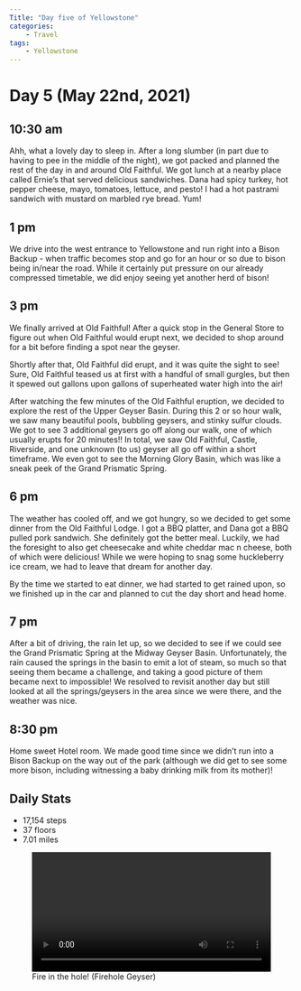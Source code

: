 ```yaml
---
Title: "Day five of Yellowstone"
categories:
    - Travel
tags:
    - Yellowstone
---
```

# Day 5 (May 22nd, 2021)
## 10:30 am
Ahh, what a lovely day to sleep in. After a long slumber (in part due to having to pee in the middle of the night), we got packed and planned the rest of the day in and around Old Faithful. We got lunch at a nearby place called Ernie’s that served delicious sandwiches. Dana had spicy turkey, hot pepper cheese, mayo, tomatoes, lettuce, and pesto! I had a hot pastrami sandwich with mustard on marbled rye bread. Yum!

## 1 pm
We drive into the west entrance to Yellowstone and run right into a Bison Backup - when traffic becomes stop and go for an hour or so due to bison being in/near the road. While it certainly put pressure on our already compressed timetable, we did enjoy seeing yet another herd of bison!

## 3 pm
We finally arrived at Old Faithful! After a quick stop in the General Store to figure out when Old Faithful would erupt next, we decided to shop around for a bit before finding a spot near the geyser.

Shortly after that, Old Faithful did erupt, and it was quite the sight to see! Sure, Old Faithful teased us at first with a handful of small gurgles, but then it spewed out gallons upon gallons of superheated water high into the air!

After watching the few minutes of the Old Faithful eruption, we decided to explore the rest of the Upper Geyser Basin. During this 2 or so hour walk, we saw many beautiful pools, bubbling geysers, and stinky sulfur clouds. We got to see 3 additional geysers go off along our walk, one of which usually erupts for 20 minutes!! In total, we saw Old Faithful, Castle, Riverside, and one unknown (to us) geyser all go off within a short timeframe. We even got to see the Morning Glory Basin, which was like a sneak peek of the Grand Prismatic Spring.

## 6 pm
The weather has cooled off, and we got hungry, so we decided to get some dinner from the Old Faithful Lodge. I got a BBQ platter, and Dana got a BBQ pulled pork sandwich. She definitely got the better meal. Luckily, we had the foresight to also get cheesecake and white cheddar mac n cheese, both of which were delicious! While we were hoping to snag some huckleberry ice cream, we had to leave that dream for another day.

By the time we started to eat dinner, we had started to get rained upon, so we finished up in the car and planned to cut the day short and head home.

## 7 pm
After a bit of driving, the rain let up, so we decided to see if we could see the Grand Prismatic Spring at the Midway Geyser Basin. Unfortunately, the rain caused the springs in the basin to emit a lot of steam, so much so that seeing them became a challenge, and taking a good picture of them became next to impossible! We resolved to revisit another day but still looked at all the springs/geysers in the area since we were there, and the weather was nice.

## 8:30 pm
Home sweet Hotel room. We made good time since we didn’t run into a Bison Backup on the way out of the park (although we did get to see some more bison, including witnessing a baby drinking milk from its mother)!

## Daily Stats
- 17,154 steps
- 37 floors
- 7.01 miles

<figure class="large">
    <div class="myvideo">
       <video  style="display:block; width:100%; height:auto;" autoplay controls loop="loop">
           <source src="{{ site.baseurl }}/assets/images/yellowstone/Day5FireholeGeyser.mp4" type="video/mp4" />
       </video>
    </div>
<figcaption>Fire in the hole! (Firehole Geyser)</figcaption>
</figure>
